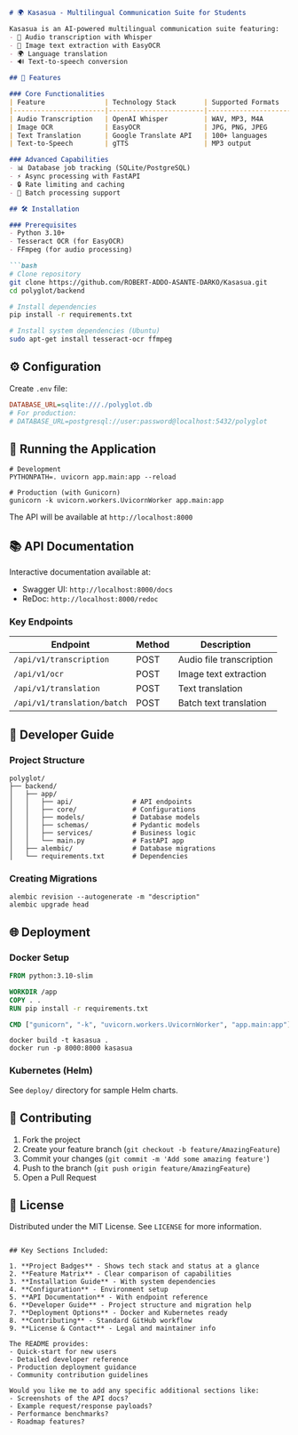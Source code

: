 ```markdown
# 🌍 Kasasua - Multilingual Communication Suite for Students

Kasasua is an AI-powered multilingual communication suite featuring:
- 🎤 Audio transcription with Whisper
- 📄 Image text extraction with EasyOCR
- 🌍 Language translation
- 🔊 Text-to-speech conversion

## 🚀 Features

### Core Functionalities
| Feature               | Technology Stack       | Supported Formats          |
|-----------------------|------------------------|----------------------------|
| Audio Transcription   | OpenAI Whisper         | WAV, MP3, M4A              |
| Image OCR             | EasyOCR                | JPG, PNG, JPEG             |
| Text Translation      | Google Translate API   | 100+ languages             |
| Text-to-Speech        | gTTS                   | MP3 output                 |

### Advanced Capabilities
- 📊 Database job tracking (SQLite/PostgreSQL)
- ⚡ Async processing with FastAPI
- 🔒 Rate limiting and caching
- 🎯 Batch processing support

## 🛠 Installation

### Prerequisites
- Python 3.10+
- Tesseract OCR (for EasyOCR)
- FFmpeg (for audio processing)

```bash
# Clone repository
git clone https://github.com/ROBERT-ADDO-ASANTE-DARKO/Kasasua.git
cd polyglot/backend

# Install dependencies
pip install -r requirements.txt

# Install system dependencies (Ubuntu)
sudo apt-get install tesseract-ocr ffmpeg
```

## ⚙️ Configuration

Create `.env` file:
```ini
DATABASE_URL=sqlite:///./polyglot.db
# For production:
# DATABASE_URL=postgresql://user:password@localhost:5432/polyglot
```

## 🏃 Running the Application

```
# Development
PYTHONPATH=. uvicorn app.main:app --reload

# Production (with Gunicorn)
gunicorn -k uvicorn.workers.UvicornWorker app.main:app
```

The API will be available at `http://localhost:8000`

## 📚 API Documentation

Interactive documentation available at:
- Swagger UI: `http://localhost:8000/docs`
- ReDoc: `http://localhost:8000/redoc`

### Key Endpoints

| Endpoint                 | Method | Description                     |
|--------------------------|--------|---------------------------------|
| `/api/v1/transcription`  | POST   | Audio file transcription        |
| `/api/v1/ocr`            | POST   | Image text extraction           |
| `/api/v1/translation`    | POST   | Text translation                |
| `/api/v1/translation/batch` | POST | Batch text translation       |

## 🧰 Developer Guide

### Project Structure
```
polyglot/
├── backend/
│   ├── app/
│   │   ├── api/               # API endpoints
│   │   ├── core/              # Configurations
│   │   ├── models/            # Database models
│   │   ├── schemas/           # Pydantic models
│   │   ├── services/          # Business logic
│   │   └── main.py            # FastAPI app
│   ├── alembic/               # Database migrations
│   └── requirements.txt       # Dependencies
```

### Creating Migrations
```
alembic revision --autogenerate -m "description"
alembic upgrade head
```

## 🌐 Deployment

### Docker Setup
```dockerfile
FROM python:3.10-slim

WORKDIR /app
COPY . .
RUN pip install -r requirements.txt

CMD ["gunicorn", "-k", "uvicorn.workers.UvicornWorker", "app.main:app"]
```

```
docker build -t kasasua .
docker run -p 8000:8000 kasasua
```

### Kubernetes (Helm)
See `deploy/` directory for sample Helm charts.

## 🤝 Contributing

1. Fork the project
2. Create your feature branch (`git checkout -b feature/AmazingFeature`)
3. Commit your changes (`git commit -m 'Add some amazing feature'`)
4. Push to the branch (`git push origin feature/AmazingFeature`)
5. Open a Pull Request

## 📜 License

Distributed under the MIT License. See `LICENSE` for more information.
```

## Key Sections Included:

1. **Project Badges** - Shows tech stack and status at a glance
2. **Feature Matrix** - Clear comparison of capabilities
3. **Installation Guide** - With system dependencies
4. **Configuration** - Environment setup
5. **API Documentation** - With endpoint reference
6. **Developer Guide** - Project structure and migration help
7. **Deployment Options** - Docker and Kubernetes ready
8. **Contributing** - Standard GitHub workflow
9. **License & Contact** - Legal and maintainer info

The README provides:
- Quick-start for new users
- Detailed developer reference
- Production deployment guidance
- Community contribution guidelines

Would you like me to add any specific additional sections like:
- Screenshots of the API docs?
- Example request/response payloads?
- Performance benchmarks?
- Roadmap features?

